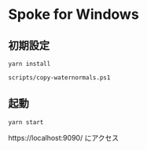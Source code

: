 # Spoke for Windows

## 初期設定

`yarn install`

`scripts/copy-waternormals.ps1`

## 起動

`yarn start`

https://localhost:9090/ にアクセス